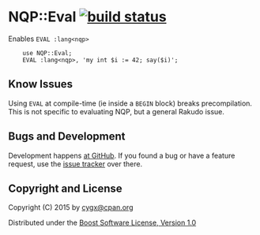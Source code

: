 # NQP::Eval [![build status][TRAVISIMG]][TRAVIS]

Enables `EVAL :lang<nqp>`

```
    use NQP::Eval;
    EVAL :lang<nqp>, 'my int $i := 42; say($i)';
```


## Know Issues

Using `EVAL` at compile-time (ie inside a `BEGIN` block) breaks precompilation.
This is not specific to evaluating NQP, but a general Rakudo issue.


## Bugs and Development

Development happens [at GitHub][SOURCE]. If you found a bug or have a feature
request, use the [issue tracker][ISSUES] over there.


## Copyright and License

Copyright (C) 2015 by <cygx@cpan.org>

Distributed under the [Boost Software License, Version 1.0][LICENSE]


[TRAVIS]:       https://travis-ci.org/cygx/p6-nqp-eval
[TRAVISIMG]:    https://travis-ci.org/cygx/p6-nqp-eval.svg?branch=master
[SOURCE]:       https://github.com/cygx/p6-nqp-eval
[ISSUES]:       https://github.com/cygx/p6-nqp-eval/issues
[LICENSE]:      http://www.boost.org/LICENSE_1_0.txt
